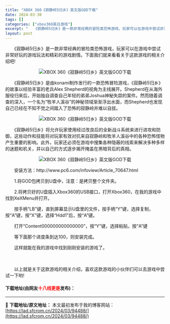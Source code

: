 ```yaml
---
title: "XBOX 360《寂静岭5归乡》英文版GOD下载"
date: 2024-03-30
tags: []
categories: ["xbox360英日游戏"]
excerpt: "　　《寂静岭5归乡》是一款非常经典的冒险类恐怖游戏，玩家可以在游戏中尝试非常好玩的游戏玩法和精彩的游戏剧情。下面我们就来看看关于这款游戏的相关介绍吧! 　　《寂静岭5归乡》是由konami制作发行的一款恐怖冒险游戏，《寂静岭5归乡》的故事以经验丰富的老兵Alex Shepherd的视角为主线展开。S&hellip;"
layout: post
---
```


 <p>　　《寂静岭5归乡》是一款非常经典的冒险类恐怖游戏，玩家可以在游戏中尝试非常好玩的游戏玩法和精彩的游戏剧情。下面我们就来看看关于这款游戏的相关介绍吧!</p> <p align="center"><img align="" border="0" src="https://lad.sfcrom.cn/wp-content/uploads/2024/03/20240330_6607d6596210e.webp" alt="XBOX 360《寂静岭5归乡》英文版GOD下载" /></p> <p>　　《寂静岭5归乡》是由konami制作发行的一款恐怖冒险游戏，《寂静岭5归乡》的故事以经验丰富的老兵Alex Shepherd的视角为主线展开。Shepherd在从海外服役归来后，开始独自调查自己年轻的弟弟Joshua神秘失踪的案件。然而随着调查的深入，一个名为&ldquo;牧羊人溪谷&rdquo;的神秘领域渐渐浮出水面，而Shepherd也发现自己已经在不知不觉之间踏入了恐怖的寂静岭并难以自拔。</p> <p align="center"><img align="" border="0" src="https://lad.sfcrom.cn/wp-content/uploads/2024/03/20240330_6607d659b120c.webp" alt="XBOX 360《寂静岭5归乡》英文版GOD下载" /></p> <p>　　《寂静岭5归乡》将允许玩家使用经过改良后的全新战斗系统来进行进攻和防御，这些动作和技能将对玩家有效对抗来自寂静岭和牧羊人溪谷中的各种恐怖怪物产生重要的影响。此外，玩家还必须在游戏中搜集各种隐蔽的线索来解决多种多样的迷题和机关，并以自己的方式逐步揭开掩盖在黑暗背后的真相。</p> <p align="center"><img align="" border="0" src="https://lad.sfcrom.cn/wp-content/uploads/2024/03/20240330_6607d65a0fbe8.webp" alt="XBOX 360《寂静岭5归乡》英文版GOD下载" /></p> <p>　　安装方法：http://www.pc6.com/infoview/Article_70647.html</p> <p>　　1.将GOD包拷贝到U盘中，注意：是拷贝整个文件夹。</p> <p>　　2.将拷贝好的U盘插入Xbox360的USB接口，打开Xbox360，在我的游戏中找到XeXMenu并打开。</p> <p>　　按手柄&ldquo;LB&rdquo;键，直到屏幕显示U盘里的文件，按手柄&ldquo;Y&rdquo;键，选择复制，按&ldquo;A&rdquo;键，按&ldquo;X&rdquo;键，选择&ldquo;Hdd1&rdquo;后，按&ldquo;A&rdquo;键。</p> <p>　　打开&ldquo;Content 000000000000000&rdquo;，按&ldquo;Y&rdquo;键，选择粘贴，按&ldquo;A&rdquo;键</p> <p>　　等下面那个进度条到达100，则安装完成。</p> <p>　　这样就能在我的游戏中找到刚刚安装的游戏了。</p> <p><strong>　　</strong></p> <p>　　以上就是关于这款游戏的相关介绍，喜欢这款游戏的小伙伴们可以去游戏中尝试一下哟!</p> <p><h4>下载地址(由网友<font color="red">十八线更是</font>发布)：</h4></p> 

---
📖 **下载地址/原文地址：** 本文最初发布于我的博客网站：[https://lad.sfcrom.cn/2024/03/94488/](https://lad.sfcrom.cn/2024/03/94488/)
